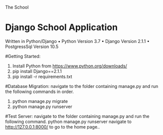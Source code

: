 The School
# Django School Application

Written in Python/Django
    •	Python Version 3.7
    •	Django Version 2.1.1
    •	PostgressSql Version 10.5


#Getting Started:
1.	Install Python from https://www.python.org/downloads/
2.	pip install Django==2.1.1
3.	pip install -r requirements.txt


#Database Migration:
navigate to the folder containing manage.py and run the following commands in order.
1.	python manage.py migrate
2.	python manage.py runserver


#Test Server:
navigate to the folder containing manage.py and run the following command. python manage.py runserver navigate to http://127.0.0.1:8000/ to go to the home page..


